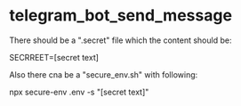 # telegram_bot_send_message
There should be a ".secret" file which the content should be:

SECRREET=[secret text]

Also there cna be a "secure_env.sh" with following:

npx secure-env .env -s "[secret text]"
